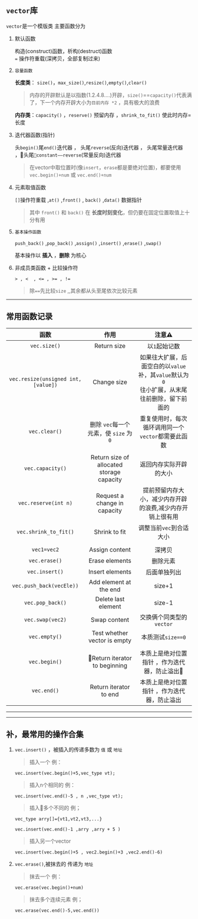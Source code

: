 ## `vector`库

`vector`是一个模版类
主要函数分为
1. 默认函数 

    构造(construct)函数，析构(destruct)函数<br/>
    `=` 操作符重载(深拷贝，全部复制过来)

2. `容量函数`

    **长度类**： `size()`，`max_size()`,`resize()`,`empty()`,`clear()`<br/>
    
    >内存的开辟默认是以指数(1.2.4.8....)开辟，`size()`==`capacity()`代表满了，下一个内存开辟大小为`目前内存 *2` ，具有极大的浪费<br/>
    
    **内存类**：`capacity()` ，`reserve()` 预留内存 ，`shrink_to_fit()` 使此时内存=长度

3. 迭代器函数(指针)

    头`begin()`尾`end()`迭代器 ， 头尾`reverse`(反向)迭代器  ， 头尾常量迭代器 ，头尾`constant——reverse`(常量反向)迭代器 
    
    > 在vector中取位置时(像`insert`，`erase`都是要绝对位置)，都要使用 `vec.begin()+num` 或 `vec.end()+num`

4. 元素取值函数

    `[]`操作符重载 ,`at()` ,`front()` , `back()` ,`data()`  数据指针

    > 其中 `front()` 和 `back()` 在 **长度时刻变化**，但仍要在固定位置取值上十分有用

5. `基本操作函数`

    `push_back()` ,`pop_back()` ,`assign()` ,`insert()` ,`erase()` ,`swap()` 

    基本操作以 **插入** ，**删除** 为核心

6. 非成员类函数 + 比较操作符

    `> , <  , <= , >= , !=` 
    >除`==`先比较`size` ,,其余都从头至尾依次比较元素


---
## 常用函数记录

| 函数                                   | 作用                                      | 注意⚠️                                                                                   |
| :------------------------: | :---------------------------: | :--------------------------: |
|`vec.size()`|Return size |以`1`起始记数
|`vec.resize(unsigned int,[value])`|Change size |如果往大扩展，后面空白的以`value`补，其`value`默认为`0`<br/>往小扩展，从末尾往前删除，留下前面的
|`vec.clear()`|删除 `vec`每一个元素，使 `size` 为 `0` | 重复使用时，每次循环调用同一个`vector`都需要此函数 |
|||
|`vec.capacity()`|Return size of allocated storage capacity |返回内存实际开辟的大小
|`vec.reserve(int n)`|Request a change in capacity |提前预留内存大小，减少内存开辟的浪费,减少内存开销上很有用
|`vec.shrink_to_fit()`|Shrink to fit|调整当前`vec`到合适大小
|||
|`vec1=vec2`|Assign content|深拷贝
|`vec.erase()`|Erase elements|删除元素 |
|`vec.insert()`|Insert elements| 后面单独列出
|`vec.push_back(vecEle))`|Add element at the end |  size+1
|`vec.pop_back()`|Delete last element | size-1
|`vec.swap(vec2)`|Swap content |交换俩个同类型的`vector`
|`vec.empty()`|Test whether vector is empty|本质测试`size==0`
|||
|`vec.begin()`|Return iterator to beginning |本质上是绝对位置指针 ，作为迭代器，防止溢出
|`vec.end()`|Return iterator to end|本质上是绝对位置指针 ，作为迭代器，防止溢出

---
---

## 补，最常用的操作合集
1. `vec.insert()` ，被插入的传递多数为 `值` 或 `地址`

    >插入一个   例：
    ```
    vec.insert(vec.begin()+5,vec_type vt);
    ```

    > 插入n个相同的  例：
    ```
    vec.insert(vec.end()-5 , n ,vec_type vt);
    ```
    >插入多个不同的 例；
    ```
    vec_type arry[]={vt1,vt2,vt3,...}

    vec.insert(vec.end()-1 ,arry ,arry + 5 )
    ```

    > 插入另一个vector
    ```
    vec.insert(vec.begin()+5 , vec2.begin()+3 ,vec2.end()-6)
    ```

2. `vec.erase()`,被抹去的 传递为 `地址`
    
    >抹去一个 例：
    
    `vec.erase(vec.begin()+num)` 
    
    >抹去多个连续元素 例；
    
    `vec.erase(vec.end()-5,vec.end())`
